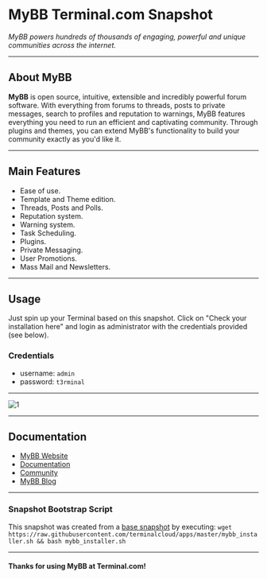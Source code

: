 # **MyBB** Terminal.com Snapshot
*MyBB powers hundreds of thousands of engaging, powerful and unique communities across the internet.*

---

## About MyBB

**MyBB** is open source, intuitive, extensible and incredibly powerful forum software.
With everything from forums to threads, posts to private messages, search to profiles and reputation to warnings, MyBB features everything you need to run an efficient and captivating community. Through plugins and themes, you can extend MyBB's functionality to build your community exactly as you'd like it.

---

## Main Features

- Ease of use.
- Template and Theme edition.
- Threads, Posts and Polls.
- Reputation system.
- Warning system.
- Task Scheduling.
- Plugins.
- Private Messaging.
- User Promotions.
- Mass Mail and Newsletters.

---

## Usage

Just spin up your Terminal based on this snapshot. Click on "Check your installation here" and login as administrator with the credentials provided (see below).


### Credentials

- username: `admin`
- password: `t3rminal`

---

![1](http://i.imgur.com/ISGervq.png)

---

## Documentation

- [MyBB Website](http://www.mybb.com/)
- [Documentation](http://docs.mybb.com/)
- [Community](http://community.mybb.com/)
- [MyBB Blog](http://blog.mybb.com/)

---

### Snapshot Bootstrap Script

This snapshot was created from a [base snapshot](https://www.terminal.com/tiny/FzpHiTXG1K) by executing:
`wget https://raw.githubusercontent.com/terminalcloud/apps/master/mybb_installer.sh && bash mybb_installer.sh`

---

#### Thanks for using MyBB at Terminal.com!
